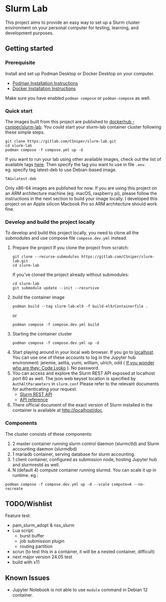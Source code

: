 # Slurm Lab
This project aims to provide an easy way to set up a Slurm cluster environment on your personal computer for testing, learning, and development purposes. 

## Getting started

### Prerequisite

Install and set up Podman Desktop or Docker Desktop on your computer.
- [Podman Installation Instructions](https://podman.io/docs/installation)
- [Docker Installation Instructions](https://docs.docker.com/desktop/install/mac-install/)

Make sure you have enabled `podman compose` or `podman-compose` as well.

### Quick start
The images built from this project are published to [dockerhub - csniper/slurm-lab](https://hub.docker.com/repository/docker/csniper/slurm-lab/). You could start your slurm-lab container cluster following these simple steps. 
```
git clone https://gitlab.com/CSniper/slurm-lab.git
cd slurm-lab
podman compose -f compose.yml up -d
```
If you want to run your lab using other available images, check out the list of available tags [here](https://hub.docker.com/repository/docker/csniper/slurm-lab/tags). Then specify the tag you want to use in file `.env`.  
eg. specify tag latest-deb to use Debian-based image. 
```
TAG=latest-deb
```
Only x86-64 images are published for now. If you are using this project on an ARM architecture machine (eg. macOS, raspberry pi), please follow the instructions in the next section to build your image locally. I developed this project on an Apple silicon Macbook Pro so ARM architecture should work fine.

### Develop and build the project locally
To develop and build this project locally, you need to clone all the submodules and use compose file `compose.dev.yml` instead. 

1. Prepare the project
   If you clone the project from scratch:
      ```
      git clone --recurse-submodules https://gitlab.com/CSniper/slurm-lab.git
      cd slurm-lab
      ```
   If you've cloned the project already without submodules:
      ```
      cd slurm-lab
      git submodule update --init --recursive
      ```
2. build the container image
   ```
   podman build --tag slurm-lab:el9 -f build-el9/Containerfile .
   ```
   or
   ```
   podman compose -f compose.dev.yml build
   ```
3. Starting the container cluster
   ```
   podman compose -f compose.dev.yml up -d 
   ```
4. Start playing around in your local web browser. If you go to [localhost](http://localhost/). You can use one of these accounts to log in the Jupyter hub environment: jeremie, aelita, yumi, william, ulrich, odd ( [If you wonder who are they: Code Lyoko](https://en.wikipedia.org/wiki/Code_Lyoko) ). No password.
5. You can access and explore the Slurm REST API exposed at localhost port 80 as well.
   The json web keyset location is specified by `AuthAltParameters` in `slurm.conf`
   Please refer to the relevant documents for authenticating your request.
   - [Slurm REST API](https://slurm.schedmd.com/rest.html)
   - [API reference](https://slurm.schedmd.com/rest_api.html)
6. There official document of the exact version of Slurm installed in the container is available at [http://localhost/doc](http://localhost/doc).

### Components
The cluster consists of these components:
1. 2 master container running slurm control daemon (slurmctld) and Slurm accounting daemon (slurmdbd)
2. 1 mariadb container, serving database for slurm accounting. 
3. 1 client container, configured as submission node, hosting Jupyter hub and slurmrestd as well. 
4. N (default 4) compute container running slurmd. You can scale it up in runtime. eg.:
```
podman compose -f compose.dev.yml up -d --scale compute=6 --no-recreate
```

## TODO/Wishlist
Feature test:
* pam_slurm_adopt & nss_slurm
* Lua script:
  * burst buffer
  * job submission plugin
  * routing partition
* scrun (to test this in a container, it will be a nested container, difficult)
* next major version 24.05 test
* build with x11

## Known Issues
* Jupyter Notebook is not able to use `module` command in Debian 12 container.
